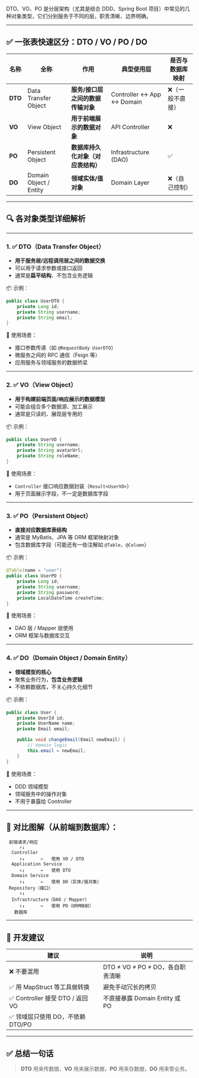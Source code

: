 DTO、VO、PO 是分层架构（尤其是结合 DDD、Spring Boot 项目）中常见的几种对象类型，它们分别服务于不同的层，职责清晰、边界明确。

------

## ✅ 一张表快速区分：DTO / VO / PO / DO

| 名称    | 全称                   | 作用                               | 典型使用层                | 是否与数据库映射 |
| ------- | ---------------------- | ---------------------------------- | ------------------------- | ---------------- |
| **DTO** | Data Transfer Object   | **服务/接口层之间的数据传输对象**  | Controller ↔ App ↔ Domain | ❌（一般不直接）  |
| **VO**  | View Object            | **用于前端展示的数据对象**         | API Controller            | ❌                |
| **PO**  | Persistent Object      | **数据库持久化对象（对应表结构）** | Infrastructure (DAO)      | ✅                |
| **DO**  | Domain Object / Entity | **领域实体/值对象**                | Domain Layer              | ❌（自己控制）    |

------

## 🔍 各对象类型详细解析

------

### 1. ✅ DTO（Data Transfer Object）

- **用于服务层/远程调用层之间的数据交换**
- 可以用于请求参数或接口返回
- 通常是**扁平结构**、不包含业务逻辑

📦 示例：

```java
public class UserDTO {
    private Long id;
    private String username;
    private String email;
}
```

🧭 使用场景：

- 接口参数传递（如 `@RequestBody UserDTO`）
- 微服务之间的 RPC 通信（Feign 等）
- 应用服务与领域服务的数据桥梁

------

### 2. ✅ VO（View Object）

- **用于构建前端页面/响应展示的数据模型**
- 可能会组合多个数据源、加工展示
- 通常是只读的、展现层专用的

📦 示例：

```java
public class UserVO {
    private String username;
    private String avatarUrl;
    private String roleName;
}
```

🧭 使用场景：

- `Controller` 接口响应数据封装（`Result<UserVO>`）
- 用于页面展示字段，不一定是数据库字段

------

### 3. ✅ PO（Persistent Object）

- **直接对应数据库表结构**
- 通常是 MyBatis、JPA 等 ORM 框架映射对象
- 包含数据库字段（可能还有一些注解如 `@Table`、`@Column`）

📦 示例：

```java
@Table(name = "user")
public class UserPO {
    private Long id;
    private String username;
    private String password;
    private LocalDateTime createTime;
}
```

🧭 使用场景：

- DAO 层 / Mapper 层使用
- ORM 框架与数据库交互

------

### 4. ✅ DO（Domain Object / Domain Entity）

- **领域模型的核心**
- 聚焦业务行为，**包含业务逻辑**
- 不依赖数据库，不关心持久化细节

📦 示例：

```java
public class User {
    private UserId id;
    private UserName name;
    private Email email;

    public void changeEmail(Email newEmail) {
        // domain logic
        this.email = newEmail;
    }
}
```

🧭 使用场景：

- DDD 领域模型
- 领域服务中的操作对象
- 不用于暴露给 Controller

------

## 🎯 对比图解（从前端到数据库）：

```text
 前端请求/响应
     ↑↓
  Controller
     ↑↓      ←   使用 VO / DTO
  Application Service
     ↑↓      ←   使用 DTO
  Domain Service
     ↑↓      ←   使用 DO（实体/值对象）
 Repository（接口）
     ↑↓
  Infrastructure（DAO / Mapper）
     ↑↓      ←   使用 PO（ORM映射）
   数据库
```

------

## 🧠 开发建议

| 建议                             | 说明                             |
| -------------------------------- | -------------------------------- |
| ❌ 不要混用                       | DTO ≠ VO ≠ PO ≠ DO，各自职责清晰 |
| ✅ 用 MapStruct 等工具做转换      | 避免手动冗长的拷贝               |
| ✅ Controller 接受 DTO / 返回 VO  | 不直接暴露 Domain Entity 或 PO   |
| ✅ 领域层只使用 DO，不依赖 DTO/PO |                                  |

------

## ✅ 总结一句话

> **DTO** 用来传数据，**VO** 用来展示数据，**PO** 用来存数据，**DO** 用来管业务。

